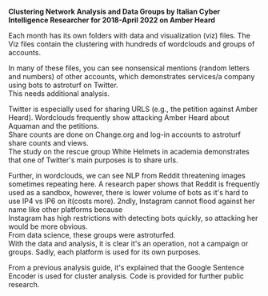 <b>Clustering Network Analysis and Data Groups by Italian Cyber Intelligence Researcher for 2018-April 2022 on Amber Heard</b>

Each month has its own folders with data and visualization (viz) files. The Viz files contain the clustering with hundreds of wordclouds and groups of accounts.

In many of these files, you can see nonsensical mentions (random letters and numbers) of other accounts, which demonstrates services/a company using bots to astroturf on Twitter.
<br>This needs additional analysis.

Twitter is especially used for sharing URLS (e.g., the petition against Amber Heard). Wordclouds frequently show attacking Amber Heard about Aquaman and the petitions. <br>Share counts are done on Change.org and log-in accounts to astroturf share counts and views.
<br>The study on the rescue group White Helmets in academia demonstrates that one of Twitter's main purposes is to share urls.

Further, in wordclouds, we can see NLP from Reddit threatening images sometimes repeating here. A research paper shows that Reddit is frequently used as a sandbox, however, there is lower volume of bots as it's hard to use IP4 vs IP6 on it(costs more). 2ndly, Instagram cannot flood against her name like other platforms because <br>Instagram has high restrictions with detecting bots quickly, so attacking her would be more obvious.
<br>From data science, these groups were astroturfed.
<br>With the data and analysis, it is clear it's an operation, not a campaign or groups. Sadly, each platform is used for its own purposes. 

From a previous analysis guide, it's explained that the Google Sentence Encoder is used for cluster analysis. Code is provided for further public research.
